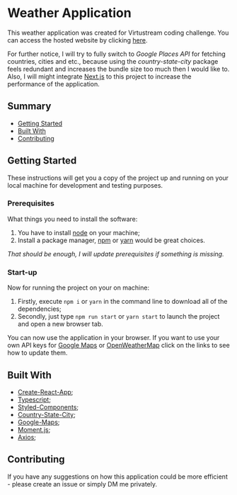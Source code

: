 # Weather Application

This weather application was created for Virtustream coding challenge. You can access the hosted website by clicking [here](http://stumbra.github.io/react-weather-app).

For further notice, I will try to fully switch to *Google Places API* for fetching countries, cities and etc., because using the *country-state-city* package feels redundant and increases the bundle size too much then I would like to. Also, I will might integrate [Next.js](https://nextjs.org/) to this project to increase the performance of the application.

## Summary

  - [Getting Started](#getting-started)
  - [Built With](#built-with)
  - [Contributing](#contributing)

## Getting Started

These instructions will get you a copy of the project up and running on
your local machine for development and testing purposes.

### Prerequisites

What things you need to install the software:

1) You have to install [node](https://nodejs.org/en/) on your machine;
2) Install a package manager, [npm](https://docs.npmjs.com/about-npm) or [yarn](https://classic.yarnpkg.com/en/docs/install/#windows-stable) would be great choices.

*That should be enough, I will update prerequisites if something is missing.*

### Start-up

Now for running the project on your on machine:

1) Firstly, execute `npm i` or `yarn` in the command line to download all of the dependencies;
2) Secondly, just type `npm run start` or `yarn start` to launch the project and open a new browser tab.

You can now use the application in your browser. If you want to use your own API keys for [Google Maps](https://console.developers.google.com/) or [OpenWeatherMap](https://openweathermap.org/api) click on the links to see how to update them.

## Built With

  - [Create-React-App](https://reactjs.org/docs/create-a-new-react-app.html);
  - [Typescript](https://www.typescriptlang.org/);
  - [Styled-Components](https://styled-components.com/);
  - [Country-State-City](https://www.npmjs.com/package/country-state-city);
  - [Google-Maps](https://www.npmjs.com/package/@react-google-maps/api);
  - [Moment.js](https://www.npmjs.com/package/moment);
  - [Axios](https://www.npmjs.com/package/axios);

## Contributing

If you have any suggestions on how this application could be more efficient - please create an issue or simply DM me privately.